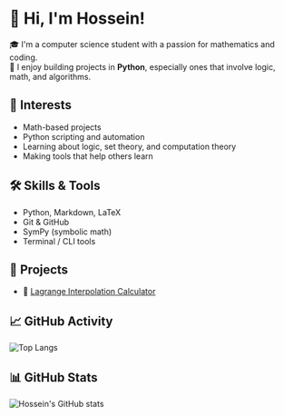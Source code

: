 # 👋 Hi, I'm Hossein!

🎓 I'm a computer science student with a passion for mathematics and coding.  
🐍 I enjoy building projects in **Python**, especially ones that involve logic, math, and algorithms.

## 🧠 Interests
- Math-based projects
- Python scripting and automation
- Learning about logic, set theory, and computation theory
- Making tools that help others learn

## 🛠️ Skills & Tools
- Python, Markdown, LaTeX
- Git & GitHub
- SymPy (symbolic math)
- Terminal / CLI tools

## 🚀 Projects
- 🔢 [Lagrange Interpolation Calculator](https://github.com/hossein-sartipi/Lagrange-Interpolation)

## 📈 GitHub Activity
![Top Langs](https://github-readme-stats.vercel.app/api/top-langs/?username=hossein-sartipi&layout=compact&theme=radical)
## 📊 GitHub Stats

![Hossein's GitHub stats](https://github-readme-stats.vercel.app/api?username=hossein-sartipi&show_icons=true&theme=radical)
